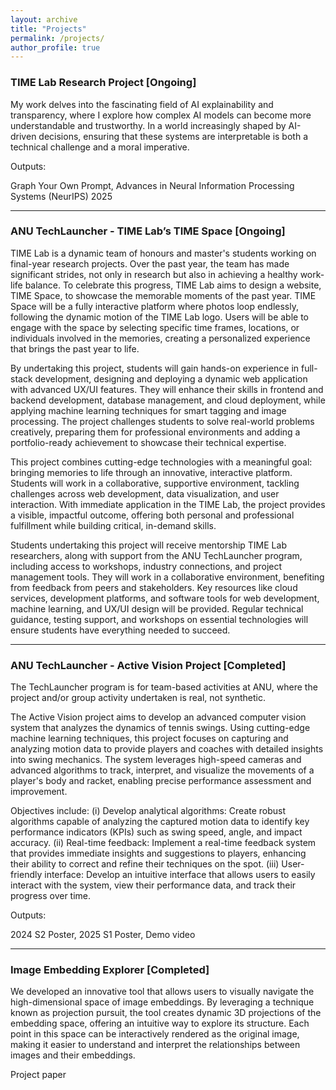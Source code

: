 ```yaml
---
layout: archive
title: "Projects"
permalink: /projects/
author_profile: true
---
```


<style>
a:link {
  text-decoration: none;
}

a:visited {
  text-decoration: none;
}

a:hover {
  text-decoration: underline;
}

a:active {
  text-decoration: underline;
}

.project-link {
  color: blue;
  text-decoration: underline;
}
</style>

### TIME Lab Research Project [Ongoing]

My work delves into the fascinating field of AI explainability and transparency, where I explore how complex AI models can become more understandable and trustworthy. In a world increasingly shaped by AI-driven decisions, ensuring that these systems are interpretable is both a technical challenge and a moral imperative.

Outputs:

[Graph Your Own Prompt](https://darcyddx.github.io/files/neurips25_graph_camera.pdf), Advances in Neural Information Processing Systems (NeurIPS) 2025

---
<!-- need to put images/videos in the left, words in the right -->

### ANU TechLauncher - TIME Lab’s TIME Space [Ongoing]

[TIME Lab](https://time.griffith.edu.au/) is a dynamic team of honours and master's students working on final-year research projects. Over the past year, the team has made significant strides, not only in research but also in achieving a healthy work-life balance. To celebrate this progress, TIME Lab aims to design a website, TIME Space, to showcase the memorable moments of the past year. TIME Space will be a fully interactive platform where photos loop endlessly, following the dynamic motion of the TIME Lab logo. Users will be able to engage with the space by selecting specific time frames, locations, or individuals involved in the memories, creating a personalized experience that brings the past year to life.

By undertaking this project, students will gain hands-on experience in full-stack development, designing and deploying a dynamic web application with advanced UX/UI features. They will enhance their skills in frontend and backend development, database management, and cloud deployment, while applying machine learning techniques for smart tagging and image processing. The project challenges students to solve real-world problems creatively, preparing them for professional environments and adding a portfolio-ready achievement to showcase their technical expertise.

This project combines cutting-edge technologies with a meaningful goal: bringing memories to life through an innovative, interactive platform. Students will work in a collaborative, supportive environment, tackling challenges across web development, data visualization, and user interaction. With immediate application in the TIME Lab, the project provides a visible, impactful outcome, offering both personal and professional fulfillment while building critical, in-demand skills.

Students undertaking this project will receive mentorship TIME Lab researchers, along with support from the ANU TechLauncher program, including access to workshops, industry connections, and project management tools. They will work in a collaborative environment, benefiting from feedback from peers and stakeholders. Key resources like cloud services, development platforms, and software tools for web development, machine learning, and UX/UI design will be provided. Regular technical guidance, testing support, and workshops on essential technologies will ensure students have everything needed to succeed.

---

### ANU TechLauncher - Active Vision Project [Completed]

The [TechLauncher program](https://comp.anu.edu.au/TechLauncher/) is for team-based activities at ANU, where the project and/or group activity undertaken is real, not synthetic.

The Active Vision project aims to develop an advanced computer vision system that analyzes the dynamics of tennis swings. Using cutting-edge machine learning techniques, this project focuses on capturing and analyzing motion data to provide players and coaches with detailed insights into swing mechanics. The system leverages high-speed cameras and advanced algorithms to track, interpret, and visualize the movements of a player's body and racket, enabling precise performance assessment and improvement.

Objectives include: (i) Develop analytical algorithms: Create robust algorithms capable of analyzing the captured motion data to identify key performance indicators (KPIs) such as swing speed, angle, and impact accuracy. (ii) Real-time feedback: Implement a real-time feedback system that provides immediate insights and suggestions to players, enhancing their ability to correct and refine their techniques on the spot. (iii) User-friendly interface: Develop an intuitive interface that allows users to easily interact with the system, view their performance data, and track their progress over time.

Outputs:

[2024 S2 Poster](https://leiwangr.github.io/files/24-S2-2-Active-Vision.png), [2025 S1 Poster](https://leiwangr.github.io/images/Poster.pdf), [Demo video](https://darcyddx.github.io/images/demo.MP4)

---

### Image Embedding Explorer [Completed]

We developed an innovative tool that allows users to visually navigate the high-dimensional space of image embeddings. By leveraging a technique known as projection pursuit, the tool creates dynamic 3D projections of the embedding space, offering an intuitive way to explore its structure. Each point in this space can be interactively rendered as the original image, making it easier to understand and interpret the relationships between images and their embeddings.

[Project paper](https://darcyddx.github.io/files/IEE.pdf)



